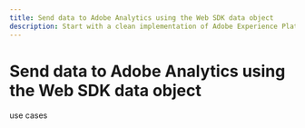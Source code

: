 ```yaml
---
title: Send data to Adobe Analytics using the Web SDK data object
description: Start with a clean implementation of Adobe Experience Platform Data Collection to send data to Adobe Analytics using the data object.
---
```

# Send data to Adobe Analytics using the Web SDK data object

use cases
